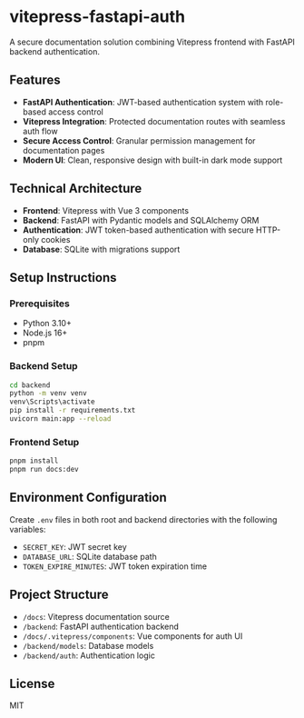 # vitepress-fastapi-auth

A secure documentation solution combining Vitepress frontend with FastAPI backend authentication.

## Features
- **FastAPI Authentication**: JWT-based authentication system with role-based access control
- **Vitepress Integration**: Protected documentation routes with seamless auth flow
- **Secure Access Control**: Granular permission management for documentation pages
- **Modern UI**: Clean, responsive design with built-in dark mode support

## Technical Architecture
- **Frontend**: Vitepress with Vue 3 components
- **Backend**: FastAPI with Pydantic models and SQLAlchemy ORM
- **Authentication**: JWT token-based authentication with secure HTTP-only cookies
- **Database**: SQLite with migrations support

## Setup Instructions

### Prerequisites
- Python 3.10+
- Node.js 16+
- pnpm

### Backend Setup
```bash
cd backend
python -m venv venv
venv\Scripts\activate
pip install -r requirements.txt
uvicorn main:app --reload
```

### Frontend Setup
```bash
pnpm install
pnpm run docs:dev
```

## Environment Configuration
Create `.env` files in both root and backend directories with the following variables:
- `SECRET_KEY`: JWT secret key
- `DATABASE_URL`: SQLite database path
- `TOKEN_EXPIRE_MINUTES`: JWT token expiration time

## Project Structure
- `/docs`: Vitepress documentation source
- `/backend`: FastAPI authentication backend
- `/docs/.vitepress/components`: Vue components for auth UI
- `/backend/models`: Database models
- `/backend/auth`: Authentication logic

## License
MIT